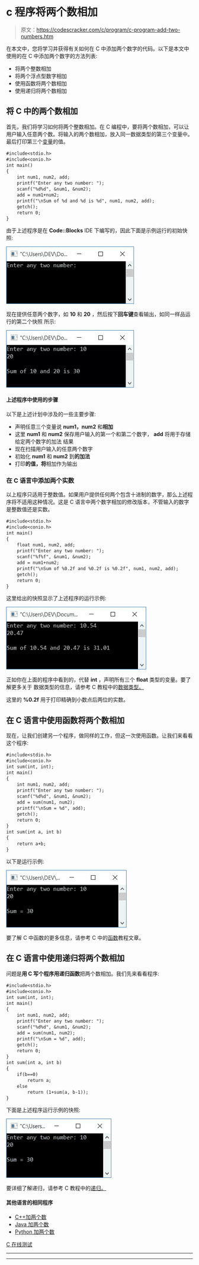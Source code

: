 # c 程序将两个数相加

> 原文：<https://codescracker.com/c/program/c-program-add-two-numbers.htm>

在本文中，您将学习并获得有关如何在 C 中添加两个数字的代码。以下是本文中使用的在 C 中添加两个数字的方法列表:

*   将两个整数相加
*   将两个浮点型数字相加
*   使用函数将两个数相加
*   使用递归将两个数相加

## 将 C 中的两个数相加

首先，我们将学习如何将两个整数相加。在 C 编程中，要将两个数相加，可以让用户输入任意两个数。将输入的两个数相加，放入同一数据类型的第三个变量中。最后打印第三个[变量](/c/c-variables.htm)的值。

```
#include<stdio.h>
#include<conio.h>
int main()
{
    int num1, num2, add;
    printf("Enter any two number: ");
    scanf("%d%d", &num1, &num2);
    add = num1+num2;
    printf("\nSum of %d and %d is %d", num1, num2, add);
    getch();
    return 0;
}
```

由于上述程序是在 **Code::Blocks** IDE 下编写的，因此下面是示例运行的初始快照:

![c program to add two numbers](img/43c5be8c7b2a150e78f9eb5bbb7a3366.png)

现在提供任意两个数字，如 **10** 和 **20** ，然后按下**回车键**查看输出，如同一样品运行的第二个快照 所示:

![add two numbers in c](img/8520b65523f5266ce3eddae2122bbee5.png)

#### 上述程序中使用的步骤

以下是上述计划中涉及的一些主要步骤:

*   声明任意三个变量说 **num1，num2** 和**相加**
*   这里 **num1** 和 **num2** 保存用户输入的第一个和第二个数字， **add** 将用于存储给定两个数字的加法 结果
*   现在扫描用户输入的任意两个数字
*   初始化 **num1** 和 **num2** 到**的加法**
*   打印**的值，将**相加作为输出

### 在 C 语言中添加两个实数

以上程序只适用于整数值。如果用户提供任何两个包含十进制的数字，那么上述程序将不适用这种情况。这是 C 语言中两个数字相加的修改版本，不管输入的数字是整数值还是实数。

```
#include<stdio.h>
#include<conio.h>
int main()
{
    float num1, num2, add;
    printf("Enter any two number: ");
    scanf("%f%f", &num1, &num2);
    add = num1+num2;
    printf("\nSum of %0.2f and %0.2f is %0.2f", num1, num2, add);
    getch();
    return 0;
}
```

这里给出的快照显示了上述程序的运行示例:

![add two real numbers in c](img/1fdbc0d11c846c0d25d361edbab30d93.png)

正如你在上面的程序中看到的，代替 **int** ，声明所有三个 **float** 类型的变量。要了解更多关于 数据类型的信息，请参考 C 教程中的[数据类型。](/c/c-data-types.htm)

这里的 **%0.2f** 用于打印精确到小数点后两位的实数。

## 在 C 语言中使用函数将两个数相加

现在，让我们创建另一个程序，做同样的工作，但这一次使用函数。让我们来看看这个程序:

```
#include<stdio.h>
#include<conio.h>
int sum(int, int);
int main()
{
    int num1, num2, add;
    printf("Enter any two number: ");
    scanf("%d%d", &num1, &num2);
    add = sum(num1, num2);
    printf("\nSum = %d", add);
    getch();
    return 0;
}
int sum(int a, int b)
{
    return a+b;
}
```

以下是运行示例:

![c program add two number using function](img/be3a8d40b73dcabafe0855185d9e9aca.png)

要了解 C 中函数的更多信息，请参考 C 中的[函数](/c/c-functions.htm)教程文章。

## 在 C 语言中使用递归将两个数相加

问题是**用 C 写个程序用递归函数**把两个数相加。我们先来看看程序:

```
#include<stdio.h>
#include<conio.h>
int sum(int, int);
int main()
{
    int num1, num2, add;
    printf("Enter any two number: ");
    scanf("%d%d", &num1, &num2);
    add = sum(num1, num2);
    printf("\nSum = %d", add);
    getch();
    return 0;
}
int sum(int a, int b)
{
    if(b==0)
        return a;
    else
        return (1+sum(a, b-1));
}
```

下面是上述程序运行示例的快照:

![add two numbers in c using recursion](img/a426cc731577454e17fa7e869433ad32.png)

要详细了解递归，请参考 C 教程中的[递归。](/c/c-recursion.htm)

#### 其他语言的相同程序

*   [C++加两个数](/cpp/program/cpp-program-add-two-numbers.htm)
*   [Java 加两个数](/java/program/java-program-add-two-numbers.htm)
*   [Python 加两个数](/python/program/python-program-add-two-numbers.htm)

[C 在线测试](/exam/showtest.php?subid=2)

* * *

* * *